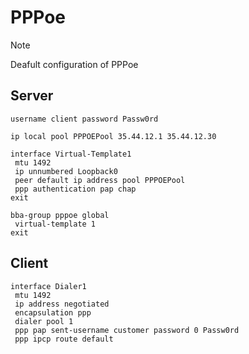 # PPPoe

> [!NOTE]
> Deafult configuration of PPPoe

## Server

```cisco
username client password Passw0rd
```

```cisco
ip local pool PPPOEPool 35.44.12.1 35.44.12.30
```

```cisco
interface Virtual-Template1
 mtu 1492
 ip unnumbered Loopback0
 peer default ip address pool PPPOEPool
 ppp authentication pap chap
exit
```

```cisco
bba-group pppoe global
 virtual-template 1
exit
```

## Client

```cisco
interface Dialer1
 mtu 1492
 ip address negotiated
 encapsulation ppp
 dialer pool 1
 ppp pap sent-username customer password 0 Passw0rd
 ppp ipcp route default
```
